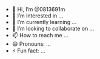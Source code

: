 - 👋 Hi, I’m @0813691m
- 👀 I’m interested in ...
- 🌱 I’m currently learning ...
- 💞️ I’m looking to collaborate on ...
- 📫 How to reach me ...
- 😄 Pronouns: ...
- ⚡ Fun fact: ...

<!---
0813691m/0813691m is a ✨ special ✨ repository because its `README.md` (this file) appears on your GitHub profile.
You can click the Preview link to take a look at your changes.
--->
